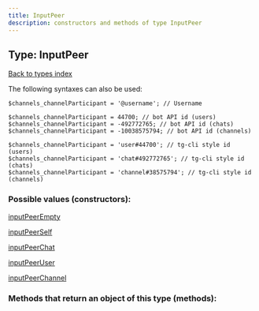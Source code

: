 ```yaml
---
title: InputPeer
description: constructors and methods of type InputPeer
---
```

## Type: InputPeer  
[Back to types index](index.md)



The following syntaxes can also be used:

```
$channels_channelParticipant = '@username'; // Username

$channels_channelParticipant = 44700; // bot API id (users)
$channels_channelParticipant = -492772765; // bot API id (chats)
$channels_channelParticipant = -10038575794; // bot API id (channels)

$channels_channelParticipant = 'user#44700'; // tg-cli style id (users)
$channels_channelParticipant = 'chat#492772765'; // tg-cli style id (chats)
$channels_channelParticipant = 'channel#38575794'; // tg-cli style id (channels)
```


### Possible values (constructors):

[inputPeerEmpty](../constructors/inputPeerEmpty.md)  

[inputPeerSelf](../constructors/inputPeerSelf.md)  

[inputPeerChat](../constructors/inputPeerChat.md)  

[inputPeerUser](../constructors/inputPeerUser.md)  

[inputPeerChannel](../constructors/inputPeerChannel.md)  



### Methods that return an object of this type (methods):



